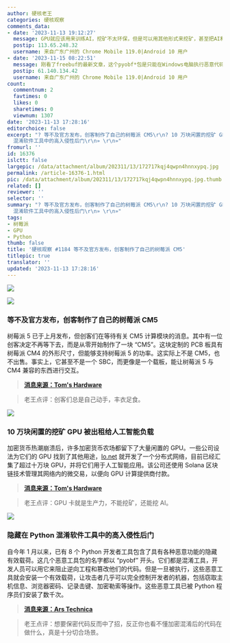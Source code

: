```yaml
---
author: 硬核老王
categories: 硬核观察
comments_data:
- date: '2023-11-13 19:12:27'
  message: GPU就应该用来训练AI，挖矿不太环保，但是可以用其他形式来挖矿，甚至把AI和挖矿结合起来。比如贡献算力做成分布式AI训练，获得相应的token奖励。
  postip: 113.65.248.32
  username: 来自广东广州的 Chrome Mobile 119.0|Android 10 用户
- date: '2023-11-15 08:22:51'
  message: 刚看了freebuf的最新文章，这个pyobf*包是只能在Windows电脑执行恶意代码吗？Linux和Mac会中招吗？WSL会不会受到影响？
  postip: 61.140.134.42
  username: 来自广东广州的 Chrome Mobile 119.0|Android 10 用户
count:
  commentnum: 2
  favtimes: 0
  likes: 0
  sharetimes: 0
  viewnum: 1307
date: '2023-11-13 17:28:16'
editorchoice: false
excerpt: "? 等不及官方发布，创客制作了自己的树莓派 CM5\r\n? 10 万块闲置的挖矿 GPU 被出租给人工智能负载\r\n? 隐藏在 Python
  混淆软件工具中的高入侵性后门\r\n» \r\n»"
fromurl: ''
id: 16376
islctt: false
largepic: /data/attachment/album/202311/13/172717kqj4qwpn4hnnxypq.jpg
permalink: /article-16376-1.html
pic: /data/attachment/album/202311/13/172717kqj4qwpn4hnnxypq.jpg.thumb.jpg
related: []
reviewer: ''
selector: ''
summary: "? 等不及官方发布，创客制作了自己的树莓派 CM5\r\n? 10 万块闲置的挖矿 GPU 被出租给人工智能负载\r\n? 隐藏在 Python
  混淆软件工具中的高入侵性后门\r\n» \r\n»"
tags:
- 树莓派
- GPU
- Python
thumb: false
title: '硬核观察 #1184 等不及官方发布，创客制作了自己的树莓派 CM5'
titlepic: true
translator: ''
updated: '2023-11-13 17:28:16'
---
```


![](/data/attachment/album/202311/13/172717kqj4qwpn4hnnxypq.jpg)


![](/data/attachment/album/202311/13/172727lg7rhz0h0eejd01g.png)


### 等不及官方发布，创客制作了自己的树莓派 CM5


树莓派 5 已于上月发布，但创客们在等待有关 CM5 计算模块的消息。其中有一位创客决定不再等下去，而是从零开始制作了一块 “CM5”。这块定制的 PCB 板具有树莓派 CM4 的外形尺寸，但能够支持树莓派 5 的功率。这实际上不是 CM5，也不出售。事实上，它甚至不是一个 SBC，而更像是一个载板，能让树莓派 5 与 CM4 兼容的东西进行交互。



> 
> **[消息来源：Tom's Hardware](https://www.tomshardware.com/raspberry-pi/raspberry-pi-projects/maker-creates-raspberry-pi-cm5-while-waiting-for-official-release)**
> 
> 
> 



> 
> 老王点评：创客们总是自己动手，丰衣足食。
> 
> 
> 


![](/data/attachment/album/202311/13/172743zzvzvziufu4bilw2.png)


### 10 万块闲置的挖矿 GPU 被出租给人工智能负载


加密货币热潮崩溃后，许多加密货币农场都留下了大量闲置的 GPU。一些公司设法为它们的 GPU 找到了其他用途，[Io.net](http://io.net/) 就开发了一个分布式网络，目前已经汇集了超过十万块 GPU，并将它们用于人工智能应用。该公司还使用 Solana 区块链技术管理其网络内的微交易，以便向 GPU 计算提供商付款。



> 
> **[消息来源：Tom's Hardware](https://www.tomshardware.com/tech-industry/artificial-intelligence/107000-repurposed-crytpomining-gpus-up-for-rent-for-ai-workloads)**
> 
> 
> 



> 
> 老王点评：GPU 卡就是生产力，不能挖矿，还能挖 AI。
> 
> 
> 


![](/data/attachment/album/202311/13/172800y8fheg6foy112qhx.png)


### 隐藏在 Python 混淆软件工具中的高入侵性后门


自今年 1 月以来，已有 8 个 Python 开发者工具包含了具有各种恶意功能的隐藏有效载荷。这几个恶意工具包的名字都以 “pyobf” 开头。它们都是混淆工具，开发人员可以用它来阻止逆向工程和篡改他们的代码。但是一旦被执行，这些恶意工具就会安装一个有效载荷，让攻击者几乎可以完全控制开发者的机器，包括窃取主机信息、浏览器密码、记录击键、加密勒索等操作。这些恶意工具已被 Python 程序员们安装了数千次。



> 
> **[消息来源：Ars Technica](https://arstechnica.com/security/2023/11/developers-targeted-with-malware-that-monitors-their-every-move/)**
> 
> 
> 



> 
> 老王点评：想要保密代码反而中了招，反正你也看不懂加密混淆后的代码在做什么，真是十分切合场景。
> 
> 
>